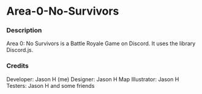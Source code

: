 # Area-0-No-Survivors

### Description
Area 0: No Survivors is a Battle Royale Game on Discord. It uses the library Discord.js.

### Credits
Developer: Jason H (me)
Designer: Jason H
Map Illustrator: Jason H
Testers: Jason H and some friends
